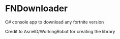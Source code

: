 # FNDownloader
C# console app to download any fortnite version

Credit to AsrielD/WorkingRobot for creating the library
